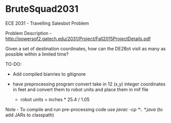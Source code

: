 # BruteSquad2031
ECE 2031 - Travelling Salesbot Problem

Problem Description - http://powersof2.gatech.edu/2031/Project/Fall2015ProjectDetails.pdf

Given a set of destination coordinates, how can the DE2Bot visit as many as possible within a limited time?


TO-DO:
- Add compiled bianries to gitignore

- have preprocessing program convert take in 12 (x,y) integer coordinates in feet and convert them to robot units and place them in mif file
	* robot units = inches * 25.4 / 1.05
	
Note - To compile and run pre-processing code use _javac -cp *:. *.java_ (to add JARs to classpath)

